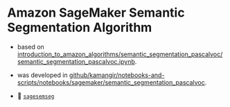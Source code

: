 # Amazon SageMaker Semantic Segmentation Algorithm

- based on [introduction_to_amazon_algorithms/semantic_segmentation_pascalvoc/semantic_segmentation_pascalvoc.ipynb](https://github.com/aws/amazon-sagemaker-examples/blob/main/introduction_to_amazon_algorithms/semantic_segmentation_pascalvoc/semantic_segmentation_pascalvoc.ipynb).

- was developed in [github/kamangir/notebooks-and-scripts/notebooks/sagemaker/semantic_segmentation_pascalvoc](https://github.com/kamangir/notebooks-and-scripts/tree/main/notebooks/sagemaker/semantic_segmentation_pascalvoc).

- 📜 [`sagesemseg`](https://github.com/kamangir/notebooks-and-scripts/tree/main/scripts/sagesemseg)
